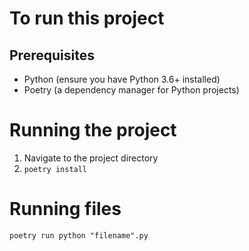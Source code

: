 # To run this project

## Prerequisites

- Python (ensure you have Python 3.6+ installed)
- Poetry (a dependency manager for Python projects)

# Running the project

1. Navigate to the project directory
2. `poetry install`

# Running files

`poetry run python "filename".py`